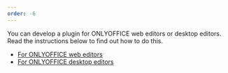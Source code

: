 ```yaml
---
order: -6
---
```


You can develop a plugin for ONLYOFFICE web editors or desktop editors. Read the instructions below to find out how to do this.

- [For ONLYOFFICE web editors](For%20web%20editors/index.md)
- [For ONLYOFFICE desktop editors](For%20desktop%20editors/index.md)
